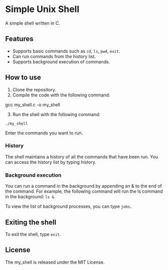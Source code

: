 # Simple Unix Shell
A simple shell written in C.

## Features

* Supports basic commands such as `cd`, `ls`, `pwd`, `exit`.
* Can run commands from the history list.
* Supports background execution of commands.

## How to use

1. Clone the repository.
2. Compile the code with the following command:

gcc my_shell.c -o my_shell


3. Run the shell with the following command:

`./my_shell`

Enter the commands you want to run.
### History
The shell maintains a history of all the commands that have been run. You can access the history list by typing history.

### Background execution
You can run a command in the background by appending an & to the end of the command. For example, the following command will run the ls command in the background:
`ls &`

To view the list of background processes, you can type `jobs`.

## Exiting the shell

To exit the shell, type `exit`.

## License

The my_shell is released under the MIT License.

